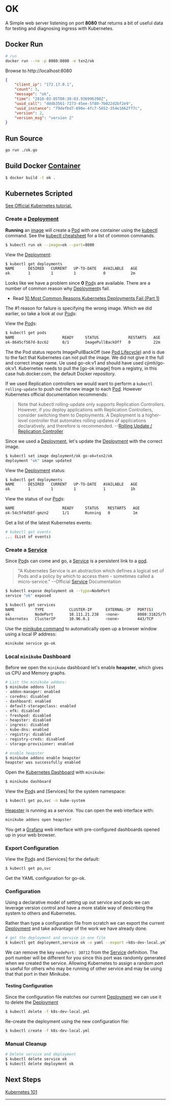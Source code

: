 # OK

A Simple web server listening on port **8080** that returns a bit of
useful data for testing and diagnosing ingress with Kubernetes.

## Docker Run
```bash
# run
docker run --rm -p 8080:8080 -e txn2/ok

```

Browse to http://localhost:8080

```json
{
    "client_ip": "172.17.0.1",
    "count": 3,
    "message": "ok",
    "time": "2018-03-05T08:38:03.936996398Z",
    "uuid_call": "dddb3561-7273-45ee-5f80-7b022d2bf2e9",
    "uuid_instance": "79defbd7-690e-4fc7-5652-354e1662ff7c",
    "version": 2,
    "version_msg": "version 2"
}
```

## Run Source

```bash
go run ./ok.go
```

## Build Docker [Container]

```bash
$ docker build -t ok .
```

## Kubernetes Scripted

[See Official Kubernetes tutorial.][Official Tutorial]

### Create a [Deployment]

**Running** an [image] will create a [Pod] with one container using the
[kubectl] command. See the [kubectl cheatsheet] for a list of common commands.

```bash
$ kubectl run ok --image=ok --port=8080
```

View the [Deployment]:

```bash
$ kubectl get deployments
NAME      DESIRED   CURRENT   UP-TO-DATE   AVAILABLE   AGE
ok        1         1         1            0           2m
```

Looks like we have a problem since **0** [Pod]s are available. There are
a number of common reason why [Deployment]s fail.

- Read [10 Most Common Reasons Kubernetes Deployments Fail (Part 1)][Fail Article]

The #1 reason for failure is specifying the wrong image. Which we did
earlier, so take a look at our [Pod]s:

View the [Pod]s:

```bash
$ kubectl get pods
NAME                     READY     STATUS             RESTARTS   AGE
ok-8645cf567d-8zc62      0/1       ImagePullBackOff   0          22m
```

The the Pod status reports ImagePullBackOff (see [Pod Lifecycle]) and is
due to the fact that Kubernetes can not pull the image. We did not give
it the full and correct image name. Ue used go-ok:v1 and should have used
cjimti/go-ok:v1. Kubernetes needs to pull the [go-ok image] from a registry,
in this case hub.docker.com, the default Docker repository.

If we used Replication controllers we would want to perform a
`kubectl rolling-update` to push out the new image to each [Pod]. However
Kubernetes official documentation recommends:

>Note that kubectl rolling-update only supports Replication Controllers.
However, if you deploy applications with Replication Controllers, consider
switching them to Deployments. A Deployment is a higher-level controller
that automates rolling updates of applications declaratively, and therefore
is recommended. --[Rolling Update / Replication Controller](https://kubernetes.io/docs/tasks/run-application/rolling-update-replication-controller/)

Since we used a [Deployment], let's update the [Deployment] with the
correct image.

```bash
$ kubectl set image deployment/ok go-ok=txn2/ok
deployment "ok" image updated
```

View the [Deployment] status:

```bash
$ kubectl get deployments
NAME      DESIRED   CURRENT   UP-TO-DATE   AVAILABLE   AGE
ok        1         1         1            1           1h
```

View the status of our [Pod]s:

```bash
NAME                     READY     STATUS    RESTARTS   AGE
ok-54c5f4d58f-gmzn2      1/1       Running   0          1m
```

Get a list of the latest Kubernetes events:

```bash
# kubectl get events
... (List of events)
```

### Create a [Service]

Since [Pod]s can come and go, a [Service] is a persistent link to a [pod].
>"A Kubernetes Service is an abstraction which defines a logical set of Pods
and a policy by which to access them - sometimes called a micro-service."
--Official [Service] Documentation

```bash
$ kubectl expose deployment ok --type=NodePort
service "ok" exposed
```

```bash
$ kubectl get services
NAME         TYPE           CLUSTER-IP      EXTERNAL-IP   PORT(S)          AGE
ok           NodePort       10.111.21.238   <none>        8080:31825/TCP   2m
kubernetes   ClusterIP      10.96.0.1       <none>        443/TCP          3d

```

Use the [minikube command] to automatically open up a browser window using a local IP address:

```bash
minikube service go-ok
```

### Local `minikube` Dashboard

Before we open the `minikube` dashboard let's enable **heapster**, which
gives us CPU and Memory graphs.

```bash
# List the minikube addons:
$ minikube addons list
- addon-manager: enabled
- coredns: disabled
- dashboard: enabled
- default-storageclass: enabled
- efk: disabled
- freshpod: disabled
- heapster: disabled
- ingress: disabled
- kube-dns: enabled
- registry: disabled
- registry-creds: disabled
- storage-provisioner: enabled

# enable heapster
$ minikube addons enable heapster
heapster was successfully enabled
```

Open the [Kubernetes Dashboard] with `minikube`:

```bash
$ minikube dashboard
```

View the [Pod]s and [Services] for the system namespace:

```bash
$ kubectl get po,svc -n kube-system
```

[Heapster] is running as a service. You can open the web
interface with:

```bash
minikube addons open heapster
```

You get a [Grafana] web interface with pre-configured dashboards opened
up in your web browser.

### Export Configuration

View the [Pod]s and [Services] for the default:

```bash
$ kubectl get po,svc
```

Get the YAML configuration for go-ok.

### Configuration

Using a declarative model of setting up out service and pods we can
leverage version control and have a more stable way of describing the
system to others and Kubernetes.

Rather than type a configuration file from scratch we can export the
current [Deployment] and take advantage of the work we have already done.


```bash
# get the deployment and service in one file
$ kubectl get deployment,service ok -o yaml --export >k8s-dev-local.yml
```

We can remove the key `nodePort: 30712` from the [Service] definition. The
port number will be different for you since this port was randomly generated
when we created the service. Allowing Kubernetes to assign a random port  is
useful for others who may be running of other service and may be using that
that port in their Minikube.

#### Testing Configuration

Since the configuration file matches our current [Deployment] we can use it
to delete the [Deployment]

```bash
$ kubectl delete -f k8s-dev-local.yml
```

Re-create the deployment using the new configuration file:

```bash
$ kubectl create -f k8s-dev-local.yml
```


### Manual Cleanup

```bash
# Delete service and deployment
$ kubectl delete service ok
$ kubectl delete deployment ok
```

## Next Steps

[Kubernetes 101](https://kubernetes.io/docs/user-guide/walkthrough/)


---

[ok image]: https://hub.docker.com/r/txn2/ok/
[kubectl]: https://kubernetes.io/docs/reference/kubectl/overview/
[kubectl cheatsheet]: https://kubernetes.io/docs/reference/kubectl/cheatsheet/
[minikube command]: https://kubernetes.io/docs/getting-started-guides/minikube/
[Official Tutorial]: https://kubernetes.io/docs/tutorials/stateless-application/hello-minikube/
[Image]: https://kubernetes.io/docs/concepts/containers/images/
[Container]: https://kubernetes.io/docs/concepts/overview/components/#container-runtime
[Pod]: https://kubernetes.io/docs/concepts/workloads/pods/pod/
[Pod Lifecycle]: https://kubernetes.io/docs/concepts/workloads/pods/pod-lifecycle/
[Deployment]: https://kubernetes.io/docs/concepts/workloads/controllers/deployment/
[Service]: https://kubernetes.io/docs/concepts/services-networking/service/
[LoadBalancer]: https://kubernetes.io/docs/tasks/access-application-cluster/create-external-load-balancer/
[Kubernetes Dashboard]: https://github.com/kubernetes/dashboard
[Heapster]: https://github.com/kubernetes/heapster
[Grafana]: https://grafana.com/
[Fail Article]: https://kukulinski.com/10-most-common-reasons-kubernetes-deployments-fail-part-1/
